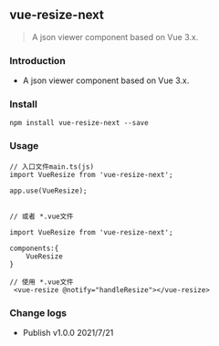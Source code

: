 ## vue-resize-next

> A json viewer component based on Vue 3.x.

### Introduction

-   A json viewer component based on Vue 3.x.

### Install

```
npm install vue-resize-next --save
```

### Usage

```
// 入口文件main.ts(js)
import VueResize from 'vue-resize-next';

app.use(VueResize);


// 或者 *.vue文件

import VueResize from 'vue-resize-next';

components:{
    VueResize
}

// 使用 *.vue文件
 <vue-resize @notify="handleResize"></vue-resize>
```

### Change logs

-   Publish v1.0.0 2021/7/21
